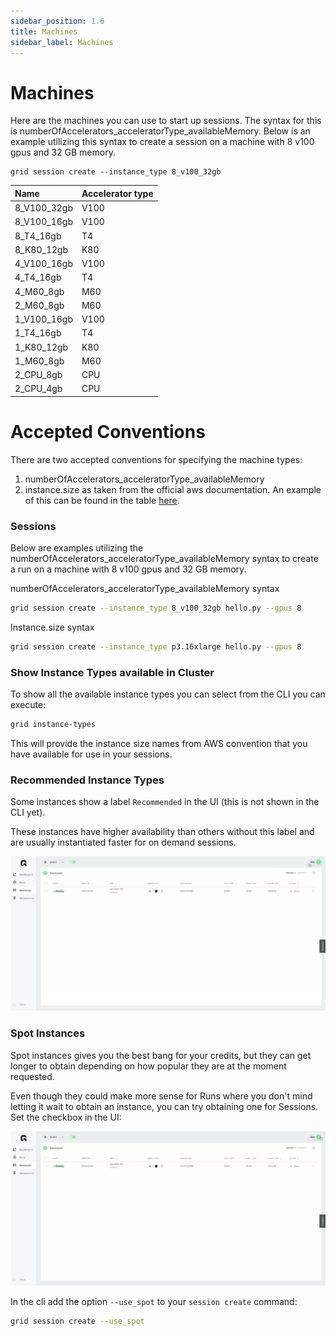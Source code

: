 ```yaml
---
sidebar_position: 1.6
title: Machines
sidebar_label: Machines
---
```


# Machines

Here are the machines you can use to start up sessions. The syntax for this is numberOfAccelerators_acceleratorType_availableMemory. Below is an example utilizing this syntax to create a session on a machine with 8 v100 gpus and 32 GB memory.

```text
grid session create --instance_type 8_v100_32gb
```

| Name | Accelerator type |
| :--- | :--- |
| 8_V100_32gb | V100 |
| 8_V100_16gb | V100 |
| 8_T4_16gb | T4 |
| 8_K80_12gb | K80 |
| 4_V100_16gb | V100 |
| 4_T4_16gb | T4 |
| 4_M60_8gb | M60 |
| 2_M60_8gb | M60 |
| 1_V100_16gb | V100 |
| 1_T4_16gb | T4 |
| 1_K80_12gb | K80 |
| 1_M60_8gb | M60 |
| 2_CPU_8gb | CPU |
| 2_CPU_4gb | CPU |

# Accepted Conventions
There are two accepted conventions for specifying the machine types:
1. numberOfAccelerators_acceleratorType_availableMemory
2. instance.size as taken from the official aws documentation. An example of this can be found in the table [here](https://aws.amazon.com/ec2/instance-types/g4/).

### Sessions
Below are examples utilizing the numberOfAccelerators_acceleratorType_availableMemory syntax to create a run on a machine with 8 v100 gpus and 32 GB memory.

numberOfAccelerators_acceleratorType_availableMemory syntax
```bash
grid session create --instance_type 8_v100_32gb hello.py --gpus 8
```

Instance.size syntax
```bash
grid session create --instance_type p3.16xlarge hello.py --gpus 8
```

### Show Instance Types available in Cluster

To show all the available instance types you can select from the CLI you can execute:

```bash
grid instance-types
```

This will provide the instance size names from AWS convention that you
have available for use in your sessions.

### Recommended Instance Types

Some instances show a label `Recommended` in the UI (this is not shown in the CLI yet).

These instances have higher availability than others without this label
and are usually instantiated faster for on demand sessions.

![](/images/sessions/recommended-type.gif)

### Spot Instances

Spot instances gives you the best bang for your credits, but they can 
get longer to obtain depending on how popular they are at the moment requested.

Even though they could make more sense for Runs where you don't mind letting it wait
to obtain an instance, you can try obtaining one for Sessions. Set the checkbox in the UI:

![](/images/sessions/spot-create.gif)

In the cli add the option `--use_spot` to your `session create` command:

```bash
grid session create --use_spot
```
